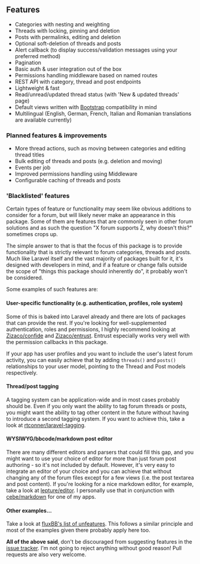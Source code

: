 ## Features

 * Categories with nesting and weighting
 * Threads with locking, pinning and deletion
 * Posts with permalinks, editing and deletion
 * Optional soft-deletion of threads and posts
 * Alert callback (to display success/validation messages using your preferred method)
 * Pagination
 * Basic auth & user integration out of the box
 * Permissions handling middleware based on named routes
 * REST API with category, thread and post endpoints
 * Lightweight & fast
 * Read/unread/updated thread status (with 'New & updated threads' page)
 * Default views written with [Bootstrap](http://getbootstrap.com/) compatibility in mind
 * Multilingual (English, German, French, Italian and Romanian translations are available currently)

### Planned features & improvements

* More thread actions, such as moving between categories and editing thread titles
* Bulk editing of threads and posts (e.g. deletion and moving)
* Events per job
* Improved permissions handling using Middleware
* Configurable caching of threads and posts

### 'Blacklisted' features

Certain types of feature or functionality may seem like obvious additions to consider for a forum, but will likely never make an appearance in this package. Some of them are features that are commonly seen in other forum solutions and as such the question "X forum supports Z, why doesn't this?" sometimes crops up.

The simple answer to that is that the focus of this package is to provide functionality that is strictly relevant to forum categories, threads and posts. Much like Laravel itself and the vast majority of packages built for it, it's designed with developers in mind, and if a feature or change falls outside the scope of "things this package should inherently do", it probably won't be considered.

Some examples of such features are:

#### User-specific functionality (e.g. authentication, profiles, role system)
Some of this is baked into Laravel already and there are lots of packages that can provide the rest. If you're looking for well-supplemented authentication, roles and permissions, I highly recommend looking at [Zizaco/confide](https://github.com/Zizaco/confide) and [Zizaco/entrust](https://github.com/Zizaco/entrust). Entrust especially works very well with the permission callbacks in this package.

If your app has user profiles and you want to include the user's latest forum activity, you can easily achieve that by adding `threads()` and `posts()` relationships to your user model, pointing to the Thread and Post models respectively.

#### Thread/post tagging
A tagging system can be application-wide and in most cases probably should be. Even if you only want the ability to tag forum threads or posts, you might want the ability to tag other content in the future without having to introduce a second tagging system. If you want to achieve this, take a look at [rtconner/laravel-tagging](https://github.com/rtconner/laravel-tagging).

#### WYSIWYG/bbcode/markdown post editor
There are many different editors and parsers that could fill this gap, and you might want to use your choice of editor for more than just forum post authoring - so it's not included by default. However, it's very easy to integrate an editor of your choice and you can achieve that without changing any of the forum files except for a few views (i.e. the post textarea and post content). If you're looking for a nice markdown editor, for example, take a look at [lepture/editor](https://github.com/lepture/editor). I personally use that in conjunction with [cebe/markdown](https://github.com/cebe/markdown) for one of my apps.

#### Other examples...
Take a look at [fluxBB's list of unfeatures](http://fluxbb.org/docs/unfeatures). This follows a similar principle and most of the examples given there probably apply here too.

**All of the above said**, don't be discouraged from suggesting features in the [issue tracker](https://github.com/Riari/laravel-forum/issues). I'm not going to reject anything without good reason! Pull requests are also very welcome.
